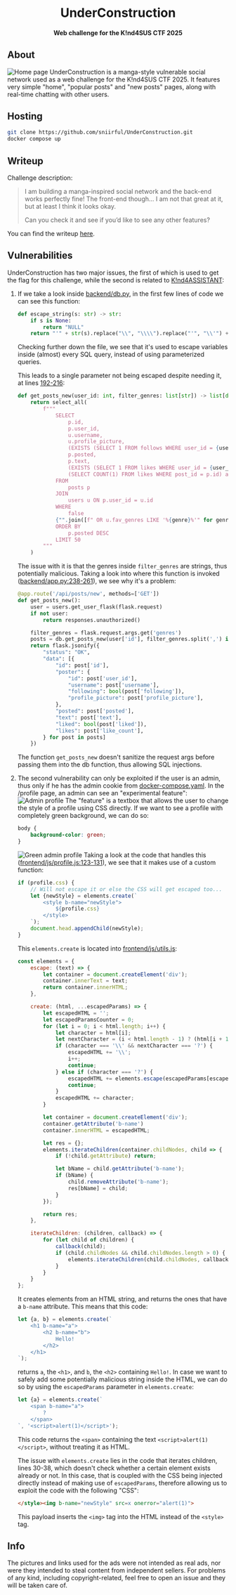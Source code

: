 <h1 align="center">UnderConstruction</h1>
<h4 align="center">Web challenge for the K!nd4SUS CTF 2025</h4>

## About
![Home page](pictures/home-page.png)
UnderConstruction is a manga-style vulnerable social network used as a web challenge for the K!nd4SUS CTF 2025. It features very simple "home", "popular posts" and "new posts" pages, along with real-time chatting with other users.

## Hosting
```bash
git clone https://github.com/sniirful/UnderConstruction.git
docker compose up
```

## Writeup
Challenge description:
> I am building a manga-inspired social network and the back-end works perfectly fine! The front-end though... I am not that great at it, but at least I think it looks okay.
> 
> Can you check it and see if you’d like to see any other features?

You can find the writeup [here](WRITEUP.md).

## Vulnerabilities
UnderConstruction has two major issues, the first of which is used to get the flag for this challenge, while the second is related to [K!nd4ASSISTANT](https://github.com/sniirful/K1nd4ASSISTANT):
1. If we take a look inside [backend/db.py](backend/db.py), in the first few lines of code we can see this function:
   ```py
   def escape_string(s: str) -> str:
       if s is None:
           return "NULL"
       return "'" + str(s).replace("\\", "\\\\").replace("'", "\\'") + "'"
   ```
   Checking further down the file, we see that it's used to escape variables inside (almost) every SQL query, instead of using parameterized queries.

   This leads to a single parameter not being escaped despite needing it, at lines [192-216](backend/db.py#L192-L216):
   ```py
   def get_posts_new(user_id: int, filter_genres: list[str]) -> list[dict]:
       return select_all(
           f"""
               SELECT
                   p.id,
                   p.user_id,
                   u.username,
                   u.profile_picture,
                   (EXISTS (SELECT 1 FROM follows WHERE user_id = {user_id} AND following_id = p.user_id)) as following,
                   p.posted,
                   p.text,
                   (EXISTS (SELECT 1 FROM likes WHERE user_id = {user_id} AND post_id = p.id)) as liked,
                   (SELECT COUNT(1) FROM likes WHERE post_id = p.id) as like_count
               FROM
                   posts p
               JOIN
                   users u ON p.user_id = u.id
               WHERE
                   false
               {"".join([f" OR u.fav_genres LIKE '%{genre}%'" for genre in filter_genres]) if filter_genres else "OR true"}
               ORDER BY
                   p.posted DESC
               LIMIT 50
           """
       )
   ```
   The issue with it is that the genres inside `filter_genres` are strings, thus potentially malicious. Taking a look into where this function is invoked ([backend/app.py:238-261](backend/app.py#L238-L261)), we see why it's a problem:
   ```py
   @app.route('/api/posts/new', methods=['GET'])
   def get_posts_new():
       user = users.get_user_flask(flask.request)
       if not user:
           return responses.unauthorized()
   
       filter_genres = flask.request.args.get('genres')
       posts = db.get_posts_new(user['id'], filter_genres.split(',') if filter_genres else [])
       return flask.jsonify({
           "status": "OK",
           "data": [{
               "id": post['id'],
               "poster": {
                   "id": post['user_id'],
                   "username": post['username'],
                   "following": bool(post['following']),
                   "profile_picture": post['profile_picture'],
               },
               "posted": post['posted'],
               "text": post['text'],
               "liked": bool(post['liked']),
               "likes": post['like_count'],
           } for post in posts]
       })
   ```
   The function `get_posts_new` doesn't sanitize the request args before passing them into the db function, thus allowing SQL injections.
2. The second vulnerability can only be exploited if the user is an admin, thus only if he has the admin cookie from [docker-compose.yaml](docker-compose.yaml). In the /profile page, an admin can see an "experimental feature":
   ![Admin profile](pictures/admin-profile.png)
   The "feature" is a textbox that allows the user to change the style of a profile using CSS directly. If we want to see a profile with completely green background, we can do so:
   ```css
   body {
       background-color: green;
   }
   ```
   ![Green admin profile](pictures/green-admin-profile.png)
   Taking a look at the code that handles this ([frontend/js/profile.js:123-131](frontend/js/profile.js#L123-L131)), we see that it makes use of a custom function:
   ```js
   if (profile.css) {
       // Will not escape it or else the CSS will get escaped too...
       let {newStyle} = elements.create(`
           <style b-name="newStyle">
               ${profile.css}
           </style>
       `);
       document.head.appendChild(newStyle);
   }
   ```
   This `elements.create` is located into [frontend/js/utils.js](frontend/js/utils.js):
   ```js
   const elements = {
       escape: (text) => {
           let container = document.createElement('div');
           container.innerText = text;
           return container.innerHTML;
       },
   
       create: (html, ...escapedParams) => {
           let escapedHTML = '';
           let escapedParamsCounter = 0;
           for (let i = 0; i < html.length; i++) {
               let character = html[i];
               let nextCharacter = (i < html.length - 1) ? (html[i + 1]) : ('');
               if (character === '\\' && nextCharacter === '?') {
                   escapedHTML += '\\';
                   i++;
                   continue;
               } else if (character === '?') {
                   escapedHTML += elements.escape(escapedParams[escapedParamsCounter++]);
                   continue;
               }
               escapedHTML += character;
           }
   
           let container = document.createElement('div');
           container.getAttribute('b-name')
           container.innerHTML = escapedHTML;
   
           let res = {};
           elements.iterateChildren(container.childNodes, child => {
               if (!child.getAttribute) return;
   
               let bName = child.getAttribute('b-name');
               if (bName) {
                   child.removeAttribute('b-name');
                   res[bName] = child;
               }
           });
   
           return res;
       },
   
       iterateChildren: (children, callback) => {
           for (let child of children) {
               callback(child);
               if (child.childNodes && child.childNodes.length > 0) {
                   elements.iterateChildren(child.childNodes, callback);
               }
           }
       }
   };
   ```
   It creates elements from an HTML string, and returns the ones that have a `b-name` attribute. This means that this code:
   ```js
   let {a, b} = elements.create(`
       <h1 b-name="a">
           <h2 b-name="b">
               Hello!
           </h2>
       </h1>
   `);
   ```
   returns `a`, the `<h1>`, and `b`, the `<h2>` containing `Hello!`. In case we want to safely add some potentially malicious string inside the HTML, we can do so by using the `escapedParams` parameter in `elements.create`:
   ```js
   let {a} = elements.create(`
       <span b-name="a">
           ?
       </span>
   `, '<script>alert(1)</script>');
   ```
   This code returns the `<span>` containing the text `<script>alert(1)</script>`, without treating it as HTML.

   The issue with `elements.create` lies in the code that iterates children, lines 30-38, which doesn't check whether a certain element exists already or not. In this case, that is coupled with the CSS being injected directly instead of making use of `escapedParams`, therefore allowing us to exploit the code with the following "CSS":
   ```html
   </style><img b-name="newStyle" src=x onerror="alert(1)">
   ```
   This payload inserts the `<img>` tag into the HTML instead of the `<style>` tag.

## Info
The pictures and links used for the ads were not intended as real ads, nor were they intended to steal content from independent sellers. For problems of any kind, including copyright-related, feel free to open an issue and they will be taken care of.